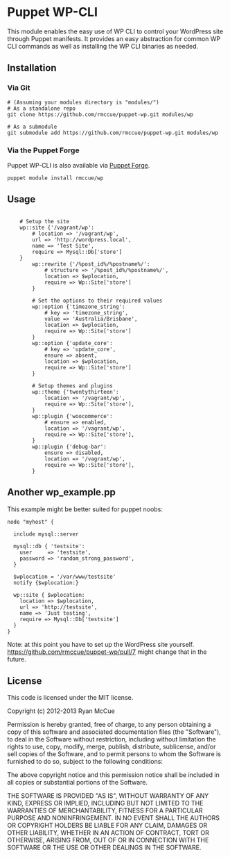 # Puppet WP-CLI
This module enables the easy use of WP CLI to control your WordPress site
through Puppet manifests. It provides an easy abstraction for common WP CLI
commands as well as installing the WP CLI binaries as needed.

## Installation
### Via Git

	# (Assuming your modules directory is "modules/")
	# As a standalone repo
    git clone https://github.com/rmccue/puppet-wp.git modules/wp

    # As a submodule
    git submodule add https://github.com/rmccue/puppet-wp.git modules/wp

### Via the Puppet Forge
Puppet WP-CLI is also available via [Puppet Forge](http://forge.puppetlabs.com/rmccue/wp).

    puppet module install rmccue/wp

## Usage

```

	# Setup the site
	wp::site {'/vagrant/wp':
		# location => '/vagrant/wp',
		url => 'http://wordpress.local',
		name => 'Test Site',
		require => Mysql::Db['store']
	}
		wp::rewrite {'/%post_id%/%postname%/':
			# structure => '/%post_id%/%postname%/',
			location => $wplocation,
			require => Wp::Site['store']
		}

		# Set the options to their required values
		wp::option {'timezone_string':
			# key => 'timezone_string',
			value => 'Australia/Brisbane',
			location => $wplocation,
			require => Wp::Site['store']
		}
		wp::option {'update_core':
			# key => 'update_core',
			ensure => absent,
			location => $wplocation,
			require => Wp::Site['store']
		}

		# Setup themes and plugins
		wp::theme {'twentythirteen':
			location => '/vagrant/wp',
			require => Wp::Site['store'],
		}
		wp::plugin {'woocommerce':
			# ensure => enabled,
			location => '/vagrant/wp',
			require => Wp::Site['store'],
		}
		wp::plugin {'debug-bar':
			ensure => disabled,
			location => '/vagrant/wp',
			require => Wp::Site['store'],
		}

```

## Another wp_example.pp

This example might be better suited for puppet noobs:

```
node "myhost" {

  include mysql::server

  mysql::db { 'testsite':
    user     => 'testsite',
    password => 'random_strong_password',
  }

  $wplocation = '/var/www/testsite'
  notify {$wplocation:}

  wp::site { $wplocation:
    location => $wplocation,
    url => 'http://testsite',
    name => 'Just testing',
    require => Mysql::Db['testsite']
  }
}

```

Note: at this point you have to set up the WordPress site yourself.
https://github.com/rmccue/puppet-wp/pull/7 might change that in the future.



## License
This code is licensed under the MIT license.

Copyright (c) 2012-2013 Ryan McCue

Permission is hereby granted, free of charge, to any person obtaining a copy
of this software and associated documentation files (the "Software"), to deal
in the Software without restriction, including without limitation the rights
to use, copy, modify, merge, publish, distribute, sublicense, and/or sell
copies of the Software, and to permit persons to whom the Software is
furnished to do so, subject to the following conditions:

The above copyright notice and this permission notice shall be included in
all copies or substantial portions of the Software.

THE SOFTWARE IS PROVIDED "AS IS", WITHOUT WARRANTY OF ANY KIND, EXPRESS OR
IMPLIED, INCLUDING BUT NOT LIMITED TO THE WARRANTIES OF MERCHANTABILITY,
FITNESS FOR A PARTICULAR PURPOSE AND NONINFRINGEMENT. IN NO EVENT SHALL THE
AUTHORS OR COPYRIGHT HOLDERS BE LIABLE FOR ANY CLAIM, DAMAGES OR OTHER
LIABILITY, WHETHER IN AN ACTION OF CONTRACT, TORT OR OTHERWISE, ARISING FROM,
OUT OF OR IN CONNECTION WITH THE SOFTWARE OR THE USE OR OTHER DEALINGS IN
THE SOFTWARE.

